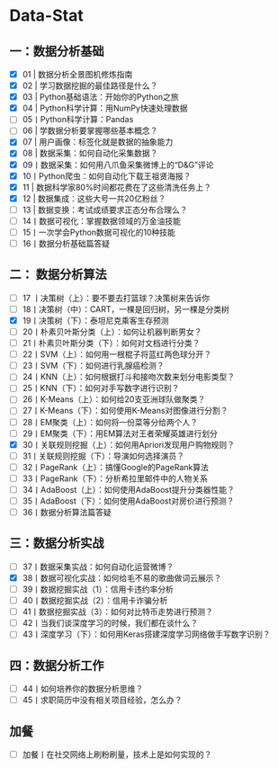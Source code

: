 # Data-Stat

## 一：数据分析基础

* [x] 01 | 数据分析全景图机修炼指南
* [x] 02 | 学习数据挖掘的最佳路径是什么？
* [x] 03 | Python基础语法：开始你的Python之旅
* [x] 04 | Python科学计算：用NumPy快速处理数据
* [ ] 05丨Python科学计算：Pandas
* [ ] 06 | 学数据分析要掌握哪些基本概念？
* [x] 07 | 用户画像：标签化就是数据的抽象能力
* [x] 08 | 数据采集：如何自动化采集数据？
* [x] 09丨数据采集：如何用八爪鱼采集微博上的“D&G”评论
* [x] 10丨Python爬虫：如何自动化下载王祖贤海报？
* [x] 11 | 数据科学家80%时间都花费在了这些清洗任务上？
* [x] 12 | 数据集成：这些大号一共20亿粉丝？
* [ ] 13 | 数据变换：考试成绩要求正态分布合理么？
* [ ] 14丨数据可视化：掌握数据领域的万金油技能
* [ ] 15丨一次学会Python数据可视化的10种技能
* [ ] 16丨数据分析基础篇答疑

## 二： 数据分析算法

* [ ] 17 丨决策树（上）：要不要去打篮球？决策树来告诉你
* [ ] 18丨决策树（中）：CART，一棵是回归树，另一棵是分类树
* [x] 19丨决策树（下）：泰坦尼克乘客生存预测
* [ ] 20丨朴素贝叶斯分类（上）：如何让机器判断男女？
* [ ] 21丨朴素贝叶斯分类（下）：如何对文档进行分类？
* [ ] 22丨SVM（上）：如何用一根棍子将蓝红两色球分开？
* [ ] 23丨SVM（下）：如何进行乳腺癌检测？
* [ ] 24丨KNN（上）：如何根据打斗和接吻次数来划分电影类型？
* [ ] 25丨KNN（下）：如何对手写数字进行识别？
* [ ] 26丨K-Means（上）：如何给20支亚洲球队做聚类？
* [ ] 27丨K-Means（下）：如何使用K-Means对图像进行分割？
* [ ] 28丨EM聚类（上）：如何将一份菜等分给两个人？
* [ ] 29丨EM聚类（下）：用EM算法对王者荣耀英雄进行划分
* [x] 30丨关联规则挖掘（上）：如何用Apriori发现用户购物规则？
* [ ] 31丨关联规则挖掘（下）：导演如何选择演员？
* [ ] 32丨PageRank（上）：搞懂Google的PageRank算法
* [ ] 33丨PageRank（下）：分析希拉里邮件中的人物关系
* [ ] 34丨AdaBoost（上）：如何使用AdaBoost提升分类器性能？
* [ ] 35丨AdaBoost（下）：如何使用AdaBoost对房价进行预测？
* [ ] 36丨数据分析算法篇答疑

## 三：数据分析实战

* [ ] 37丨数据采集实战：如何自动化运营微博？
* [x] 38丨数据可视化实战：如何给毛不易的歌曲做词云展示？
* [ ] 39丨数据挖掘实战（1）：信用卡违约率分析
* [ ] 40丨数据挖掘实战（2）：信用卡诈骗分析
* [ ] 41丨数据挖掘实战（3）：如何对比特币走势进行预测？
* [ ] 42丨当我们谈深度学习的时候，我们都在谈什么？
* [ ] 43丨深度学习（下）：如何用Keras搭建深度学习网络做手写数字识别？

## 四：数据分析工作

* [ ] 44丨如何培养你的数据分析思维？
* [ ] 45丨求职简历中没有相关项目经验，怎么办？

## 加餐

* [ ] 加餐丨在社交网络上刷粉刷量，技术上是如何实现的？

